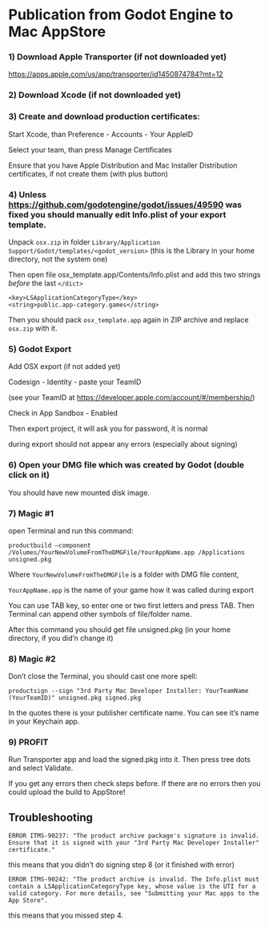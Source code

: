 # Publication from Godot Engine to Mac AppStore

### 1) Download Apple Transporter (if not downloaded yet)

https://apps.apple.com/us/app/transporter/id1450874784?mt=12

### 2) Download Xcode (if not downloaded yet)

### 3) Create and download production certificates:

Start Xcode, than Preference - Accounts - Your AppleID

Select your team, than press Manage Certificates

Ensure that you have Apple Distribution and Mac Installer Distribution certificates, if not create them (with plus button)

### 4) Unless https://github.com/godotengine/godot/issues/49590 was fixed you should manually edit Info.plist of your export template.

Unpack `osx.zip` in folder `Library/Application Support/Godot/templates/<godot_version>` (this is the Library in your home directory, not the system one)

Then open file osx_template.app/Contents/Info.plist and add this two strings _before_ the last `</dict>`
```
<key>LSApplicationCategoryType</key>
<string>public.app-category.games</string>
```
Then you should pack `osx_template.app` again in ZIP archive and replace `osx.zip` with it.

### 5) Godot Export 

Add OSX export (if not added yet)

Codesign - Identity - paste your TeamID

(see your TeamID at https://developer.apple.com/account/#/membership/)

Check in App Sandbox - Enabled

Then export project, it will ask you for password, it is normal

during export should not appear any errors (especially about signing)

### 6) Open your DMG file which was created by Godot (double click on it)

You should have new mounted disk image.

### 7) Magic #1

open Terminal and run this command:
```
productbuild —component /Volumes/YourNewVolumeFromTheDMGFile/YourAppName.app /Applications unsigned.pkg
```

Where `YourNewVolumeFromTheDMGFile` is a folder with DMG file content,

`YourAppName.app` is the name of your game how it was called during export

You can use TAB key, so enter one or two first letters and press TAB. Then Terminal can append other symbols of file/folder name.

After this command you should get file unsigned.pkg (in your home directory, if you did’n change it)

### 8) Magic #2

Don’t close the Terminal, you should cast one more spell:
```
productsign --sign "3rd Party Mac Developer Installer: YourTeamName (YourTeamID)" unsigned.pkg signed.pkg
```
In the quotes there is your publisher certificate name. You can see it’s name in your Keychain app.

### 9) PROFIT

Run Transporter app and load the signed.pkg into it. Then press tree dots and select Validate.

If you get any errors then check steps before. If there are no errors then you could upload the build to AppStore!

## Troubleshooting

`ERROR ITMS-90237: "The product archive package's signature is invalid. Ensure that it is signed with your "3rd Party Mac Developer Installer" certificate."`

this means that you didn’t do signing step 8 (or it finished with error)

`ERROR ITMS-90242: "The product archive is invalid. The Info.plist must contain a LSApplicationCategoryType key, whose value is the UTI for a valid category. For more details, see "Submitting your Mac apps to the App Store".`

this means that you missed step 4.
